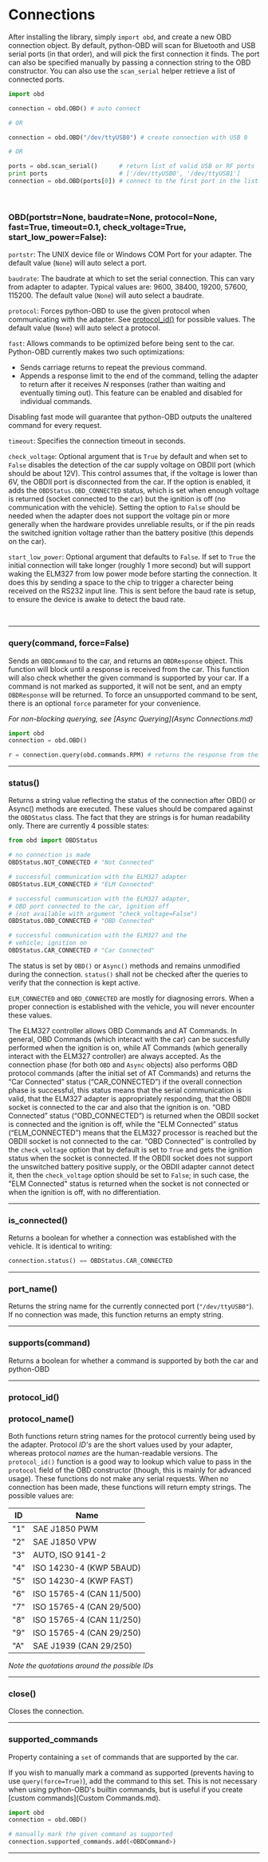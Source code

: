 # Connections

After installing the library, simply `import obd`, and create a new OBD connection object. By default, python-OBD will scan for Bluetooth and USB serial ports (in that order), and will pick the first connection it finds. The port can also be specified manually by passing a connection string to the OBD constructor. You can also use the `scan_serial` helper retrieve a list of connected ports.

```python
import obd

connection = obd.OBD() # auto connect

# OR

connection = obd.OBD("/dev/ttyUSB0") # create connection with USB 0

# OR

ports = obd.scan_serial()      # return list of valid USB or RF ports
print ports                    # ['/dev/ttyUSB0', '/dev/ttyUSB1']
connection = obd.OBD(ports[0]) # connect to the first port in the list
```


<br>

### OBD(portstr=None, baudrate=None, protocol=None, fast=True, timeout=0.1, check_voltage=True, start_low_power=False):

`portstr`: The UNIX device file or Windows COM Port for your adapter. The default value (`None`) will auto select a port.

`baudrate`: The baudrate at which to set the serial connection. This can vary from adapter to adapter. Typical values are: 9600, 38400, 19200, 57600, 115200. The default value (`None`) will auto select a baudrate.

`protocol`: Forces python-OBD to use the given protocol when communicating with the adapter. See [protocol_id()](#protocol_id) for possible values. The default value (`None`) will auto select a protocol.

`fast`: Allows commands to be optimized before being sent to the car. Python-OBD currently makes two such optimizations:

- Sends carriage returns to repeat the previous command.
- Appends a response limit to the end of the command, telling the adapter to return after it receives *N* responses (rather than waiting and eventually timing out). This feature can be enabled and disabled for individual commands.

Disabling fast mode will guarantee that python-OBD outputs the unaltered command for every request.

`timeout`: Specifies the connection timeout in seconds.

`check_voltage`: Optional argument that is `True` by default and when set to `False` disables the detection of the car supply voltage on OBDII port (which should be about 12V). This control assumes that, if the voltage is lower than 6V, the OBDII port is disconnected from the car. If the option is enabled, it adds the `OBDStatus.OBD_CONNECTED` status, which is set when enough voltage is returned (socket connected to the car) but the ignition is off (no communication with the vehicle). Setting the option to `False` should be needed when the adapter does not support the voltage pin or more generally when the hardware provides unreliable results, or if the pin reads the switched ignition voltage rather than the battery positive (this depends on the car).

`start_low_power`: Optional argument that defaults to `False`. If set to `True` the initial connection will take longer (roughly 1 more second) but will support waking the ELM327 from low power mode before starting the connection. It does this by sending a space to the chip to trigger a charecter being received on the RS232 input line. This is sent before the baud rate is setup, to ensure the device is awake to detect the baud rate.

<br>

---

### query(command, force=False)

Sends an `OBDCommand` to the car, and returns an `OBDResponse` object. This function will block until a response is received from the car. This function will also check whether the given command is supported by your car. If a command is not marked as supported, it will not be sent, and an empty `OBDResponse` will be returned. To force an unsupported command to be sent, there is an optional `force` parameter for your convenience.

*For non-blocking querying, see [Async Querying](Async Connections.md)*

```python
import obd
connection = obd.OBD()

r = connection.query(obd.commands.RPM) # returns the response from the car
```

---

### status()

Returns a string value reflecting the status of the connection after OBD() or Async() methods are executed. These values should be compared against the `OBDStatus` class. The fact that they are strings is for human readability only. There are currently 4 possible states:

```python
from obd import OBDStatus

# no connection is made
OBDStatus.NOT_CONNECTED # "Not Connected"

# successful communication with the ELM327 adapter
OBDStatus.ELM_CONNECTED # "ELM Connected"

# successful communication with the ELM327 adapter,
# OBD port connected to the car, ignition off
# (not available with argument "check_voltage=False")
OBDStatus.OBD_CONNECTED # "OBD Connected"

# successful communication with the ELM327 and the
# vehicle; ignition on
OBDStatus.CAR_CONNECTED # "Car Connected"
```

The status is set by `OBD()` or `Async()` methods and remains unmodified during the connection. `status()` shall not be checked after the queries to verify that the connection is kept active.

`ELM_CONNECTED` and `OBD_CONNECTED` are mostly for diagnosing errors. When a proper connection is established with the vehicle, you will never encounter these values.

The ELM327 controller allows OBD Commands and AT Commands. In general, OBD Commands (which interact with the car) can be succesfully performed when the ignition is on, while AT Commands (which generally interact with the ELM327 controller) are always accepted. As the connection phase (for both `OBD` and `Async` objects) also performs OBD protocol commands (after the initial set of AT Commands) and returns the “Car Connected” status (“CAR_CONNECTED”) if the overall connection phase is successful, this status means that the serial communication is valid, that the ELM327 adapter is appropriately responding, that the OBDII socket is connected to the car and also that the ignition is on. “OBD Connected” status (“OBD_CONNECTED”) is returned when the OBDII socket is connected and the ignition is off, while the "ELM Connected" status (“ELM_CONNECTED”) means that the ELM327 processor is reached but the OBDII socket is not connected to the car. “OBD Connected” is controlled by the `check_voltage` option that by default is set to `True` and gets the ignition status when the socket is connected. If the OBDII socket does not support the unswitched battery positive supply, or the OBDII adapter cannot detect it, then the `check_voltage` option should be set to `False`; in such case, the "ELM Connected" status is returned when the socket is not connected or when the ignition is off, with no differentiation.

---

### is_connected()

Returns a boolean for whether a connection was established with the vehicle. It is identical to writing:

```python
connection.status() == OBDStatus.CAR_CONNECTED
```

---

### port_name()

Returns the string name for the currently connected port (`"/dev/ttyUSB0"`). If no connection was made, this function returns an empty string.

---

### supports(command)

Returns a boolean for whether a command is supported by both the car and python-OBD

---

### protocol_id()
### protocol_name()

Both functions return string names for the protocol currently being used by the adapter. Protocol *ID's* are the short values used by your adapter, whereas protocol *names* are the human-readable versions. The `protocol_id()` function is a good way to lookup which value to pass in the `protocol` field of the OBD constructor (though, this is mainly for advanced usage). These functions do not make any serial requests. When no connection has been made, these functions will return empty strings. The possible values are:

|ID | Name                     |
|---|--------------------------|
| "1" | SAE J1850 PWM            |
| "2" | SAE J1850 VPW            |
| "3" | AUTO, ISO 9141-2         |
| "4" | ISO 14230-4 (KWP 5BAUD)  |
| "5" | ISO 14230-4 (KWP FAST)   |
| "6" | ISO 15765-4 (CAN 11/500) |
| "7" | ISO 15765-4 (CAN 29/500) |
| "8" | ISO 15765-4 (CAN 11/250) |
| "9" | ISO 15765-4 (CAN 29/250) |
| "A" | SAE J1939 (CAN 29/250)   |

*Note the quotations around the possible IDs*

---

<!--

### ecus()

Returns a list of identified "Engine Control Units" visible to the adapter. Each value in the list is a constant representing that ECU's function. These constants are found in the `ECU` class:

```python
from obd import ECU

ECU.UNKNOWN
ECU.ENGINE
```

Python-OBD can currently only detect the engine computer, but future versions may extend this capability.

-->

### close()

Closes the connection.

---

### supported_commands

Property containing a `set` of commands that are supported by the car.

If you wish to manually mark a command as supported (prevents having to use `query(force=True)`), add the command to this set. This is not necessary when using python-OBD's builtin commands, but is useful if you create [custom commands](Custom Commands.md).

```python
import obd
connection = obd.OBD()

# manually mark the given command as supported
connection.supported_commands.add(<OBDCommand>)
```
---

<br>
